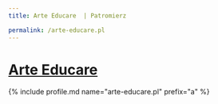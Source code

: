 ```yaml
---
title: Arte Educare  | Patromierz

permalink: /arte-educare.pl
---
```


# [Arte Educare ](https://patronite.pl/arte-educare.pl)

{% include profile.md name="arte-educare.pl" prefix="a" %}
